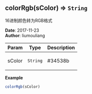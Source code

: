 ## colorRgb(sColor) ⇒ <code>String</code>
<p>16进制颜色转为RGB格式</p>

**Date**: 2017-11-23  
**Author**: liumouliang  

| Param | Type | Description |
| --- | --- | --- |
| sColor | <code>String</code> | <p>#34538b</p> |

**Example**  
```javascript
colorRgb(sColor)
```
